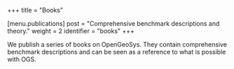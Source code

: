 +++
title = "Books"

[menu.publications]
post = "Comprehensive benchmark descriptions and theory."
weight = 2
identifier = "books"
+++

We publish a series of books on OpenGeoSys. They contain comprehensive benchmark descriptions and can be seen as a reference to what is possible with OGS.
